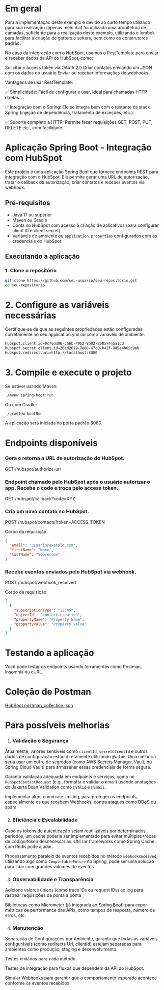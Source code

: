# Em geral

Para a implementação deste exemplo e devido ao curto tempo utilizado para sua realização (apenas meio dia) foi utilizada uma arquitetura de camadas, suficiente para a realização deste exemplo, utilizando o lombok para facilitar a criação de getters e setters, bem como os construtores padrão.

No caso da integração com o HubSpot, usamos o RestTemplate para enviar e receber dados da API do HubSpot, como:

Solicitar o access token via OAuth 2.0
Criar contatos enviando um JSON com os dados do usuário
Enviar ou receber informações de webhooks

Vantagens de usar RestTemplate:

✅ Simplicidade: Fácil de configurar e usar, ideal para chamadas HTTP diretas.

✅ Integração com o Spring: Ele se integra bem com o restante da stack Spring (injeção de dependência, tratamento de exceções, etc.).

✅ Suporte completo a HTTP: Permite fazer requisições GET, POST, PUT, DELETE etc., com facilidade.

# Aplicação Spring Boot - Integração com HubSpot

Este projeto é uma aplicação Spring Boot que fornece endpoints REST para integração com o HubSpot. Ele permite gerar uma URL de autorização, tratar o callback da autorização, criar contatos e receber eventos via webhook.

## Pré-requisitos

- Java 17 ou superior
- Maven ou Gradle
- Conta no HubSpot com acesso à criação de aplicativos (para configurar client ID e client secret)
- Variáveis de ambiente ou `application.properties` configurados com as credenciais do HubSpot

## Executando a aplicação

### 1. Clone o repositório

```bash
git clone https://github.com/seu-usuario/seu-repositorio.git
cd seu-repositorio
```

# 2. Configure as variáveis necessárias
Certifique-se de que as seguintes propriedades estão configuradas corretamente no seu application.yml ou como variáveis de ambiente:

```bash
hubspot.client.id=0c76dd06-ca6b-49b2-8602-258574aba1cd
hubspot.secret_client.id=26cd2619-7e08-47c0-b41f-885a4b65c9ab
hubspot.redirect.uri=http://localhost:8080
```

# 3. Compile e execute o projeto
Se estiver usando Maven:
```bash
./mvnw spring-boot:run
```
Ou com Gradle:
```bash
./gradlew bootRun
```
A aplicação será iniciada na porta padrão 8080.

# Endpoints disponíveis

### Gera e retorna a URL de autorização do HubSpot.
GET /hubspot/authorize-url

### Endpoint chamado pelo HubSpot após o usuário autorizar o app. Recebe o code e troca pelo access token.
GET /hubspot/callback?code=XYZ

### Cria um novo contato no HubSpot.
POST /hubspot/contacts?token=ACCESS_TOKEN

Corpo da requisição:
```json
{
  "email": "usuario@exemplo.com",
  "firstName": "Nome",
  "lastName": "Sobrenome"
}
```

### Recebe eventos enviados pelo HubSpot via webhook.
POST /hubspot/webhook_received

Corpo da requisição:
```json
[
  {
    "subscriptionType": "12345",
    "objectId": "contact.creation",
    "propertyName": "Property Name",
    "propertyValue": "Property Value"
  }
]
```

# Testando a aplicação
Você pode testar os endpoints usando ferramentas como Postman, Insomnia ou cURL.

# Coleção de Postman
[HubSpot.postman_collection.json](docs/HubSpot.postman_collection.json)


# Para possíveis melhorias

1. ### **Validação e Segurança**
Atualmente, valores sensíveis como `clientId`, `secretClientId` e outros dados de configuração estão diretamente 
utilizando `@Value`. Uma melhoria seria usar um cofre de segredos (como AWS Secrets Manager, Vault, ou Spring 
Cloud Vault) para armazenar essas credenciais de forma segura.

Garantir validação adequada em endpoints e serviços, como no `HubSpotContactRequest` (e.g., formatar e validar o email) 
usando anotações do Jakarta Bean Validation como `@Valid` e `@Email`.

Implementar algo, como rate limiting, para proteger os endpoints, especialmente os que recebem Webhooks, contra ataques 
como DDoS ou spam.

2. ### **Eficiência e Escalabilidade**

Caso os tokens de autenticação sejam reutilizáveis por determinados períodos, um cache poderia ser implementado para 
evitar múltiplas trocas de código/token desnecessárias. Utilizar frameworks como Spring Cache com Redis pode ajudar.

Processamento paralelo de eventos recebidos no método `webhookReceived`, utilizando algo como `CompletableFuture` no 
Spring, pode ser uma solução para lidar com grandes volumes de eventos.

3. ### **Observabilidade e Transparência**

Adicione valores únicos (como trace IDs ou request IDs) ao log para rastrear requisições de ponta a ponta

Bibliotecas como Micrometer (já integrada ao Spring Boot) para expor métricas de performance das APIs, como tempos de resposta, número de erros, etc.

4. ### **Manutenção**

Separação de Configurações por Ambiente, garantir que todas as variáveis configuráveis (como redirects Uri, clientId) 
estejam separadas para ambientes como produção, staging e desenvolvimento.

Testes unitários para cada método.

Testes de integração para fluxos que dependem da API do HubSpot.

Simular Webhooks para garantir que o comportamento esperado acontece conforme os eventos recebidos.













